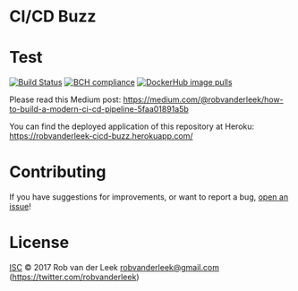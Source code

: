 # CI/CD Buzz

# Test

[![Build Status](https://travis-ci.org/robvanderleek/cicd-buzz.svg?branch=master)](https://travis-ci.org/robvanderleek/cicd-buzz)
[![BCH compliance](https://bettercodehub.com/edge/badge/robvanderleek/cicd-buzz)](https://bettercodehub.com/)
[![DockerHub image pulls](https://img.shields.io/docker/pulls/robvanderleek/cicd-buzz)](https://hub.docker.com/repository/docker/robvanderleek/cicd-buzz)

Please read this Medium post: https://medium.com/@robvanderleek/how-to-build-a-modern-ci-cd-pipeline-5faa01891a5b

You can find the deployed application of this repository at Heroku: https://robvanderleek-cicd-buzz.herokuapp.com/

# Contributing

If you have suggestions for improvements, or want to report a bug, [open an issue](https://github.com/robvanderleek/cicd-buzz/issues)!

# License

[ISC](LICENSE) © 2017 Rob van der Leek <robvanderleek@gmail.com> (https://twitter.com/robvanderleek)
